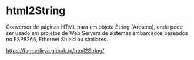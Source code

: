 # html2String
Conversor de páginas HTML para um objeto String (Arduino), onde pode ser usado em projetos de Web Servers de sistemas embarcados baseados no ESP8266, Ethernet Shield ou similares.

https://fagnerlirya.github.io/html2String/
